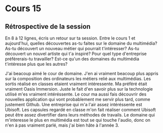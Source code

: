 # Cours 15
## Rétrospective de la session

En 8 à 12 lignes, écris un retour sur ta session. Entre le cours 1 et aujourd'hui, quelles découvertes as-tu faites sur le domaine du multimédia? As-tu découvert un nouveau métier qui pourrait t'intéresser? As-tu découvert un nouvel artiste qui t'a inspiré? Pour quel type d'entreprise préférerais-tu travailler? Est-ce qu'un des domaines du multimédia t'intéresse plus que les autres? 


J'ai beacoup aimé le cour de domaine. J'en ai vraiment beacoup plus appris sur la composition des ordinateurs les métiers relié aux multimédias. Les sortis réalisé en classes etaient vraiment intéressente. Ma préféré était vraiment Oasis Immersion. Juste le fait d'en savoir plus sur la technologie utilisé m'es vraiment intéréssente. Le cour ma aussi fais découvrir des nouvelles application qui vont probablement me servir plus tard, comme justement Github. Une entreprise qui m'a l'air assez intéréssente est Ubisoft. Les capsules regardé en classe m'on fait réaliser comment Ubisoft peut être assez divertifier dans leurs méthodes de travails. Le domaine qui m'interesse le plus en multimédia est tout se qui touche l'audio, donc on n'en à pas vraiment parlé, mais j'ai bien hâte à l'année 3. 
